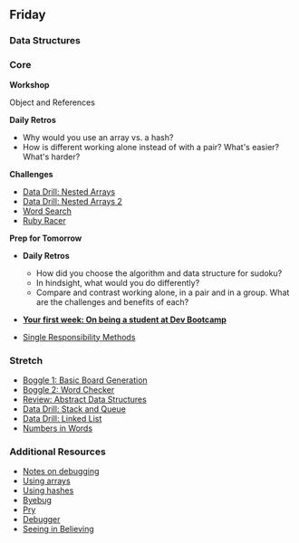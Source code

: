 ## Friday
### Data Structures

### Core

**Workshop**

Object and References

**Daily Retros**

- Why would you use an array vs. a hash?
- How is different working alone instead of with a pair? What's easier? What's harder?

**Challenges**

- [Data Drill: Nested Arrays](../../../../data-drill-nested-arrays-challenge)
- [Data Drill: Nested Arrays 2](../../../../nested-arrays-2-ruby-for-conversion-and-seeding-challenge)
- [Word Search](../../../../ruby-word-search-challenge)
- [Ruby Racer](../../../../ruby-racer-1-outrageous-fortune-challenge)

**Prep for Tomorrow**
- **Daily Retros**

  - How did you choose the algorithm and data structure for sudoku?
  - In hindsight, what would you do differently?
  - Compare and contrast working alone, in a pair and in a group. What are the challenges and benefits of each?

- **[Your first week: On being a student at Dev Bootcamp](../readings/being-at-dev-bootcamp.md)**
- [Single Responsibility Methods](../readings/single-responsibility-methods/README.md)

### Stretch

- [Boggle 1: Basic Board Generation](../../../../boggle-1-basic-board-generation-challenge)
- [Boggle 2: Word Checker](../../../../boggle-2-word-checker-challenge)
- [Review: Abstract Data Structures](../../../../review-abstract-data-structures-challenge)
- [Data Drill: Stack and Queue](../../../../data-drill-stack-and-queue-challenge)
- [Data Drill: Linked List](../../../../data-drill-linked-list-challenge)
- [Numbers in Words](../../../../numbers-in-words-challenge)

### Additional Resources

- [Notes on debugging](../resources/debugging.md)
- [Using arrays](http://blog.teamtreehouse.com/ruby-arrays)
- [Using hashes](http://teamtreehouse.com/library/ruby-foundations#hashes)
- [Byebug](https://rubygems.org/gems/byebug)
- [Pry](http://pryrepl.org/)
- [Debugger](http://www.tutorialspoint.com/ruby/ruby_debugger.htm)
- [Seeing in Believing](https://github.com/JoshCheek/sublime-text-2-seeing-is-believing)
